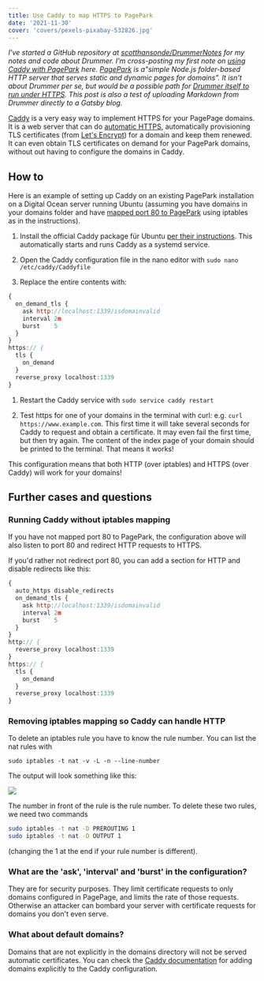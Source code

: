 ```yaml
---
title: Use Caddy to map HTTPS to PagePark
date: '2021-11-30'
cover: 'covers/pexels-pixabay-532826.jpg'
---
```


<i>I've started a GitHub repository at <a href="https://github.com/scotthansonde/DrummerNotes">scotthansonde/DrummerNotes</a> for my notes and code about Drummer. I'm cross-posting my first note on <a href="https://github.com/scotthansonde/DrummerNotes/blob/main/caddy.md">using Caddy with PagePark</a> here. <a href="https://github.com/scripting/pagePark">PagePark</a> is a"simple Node.js folder-based HTTP server that serves static and dynamic pages for domains". It isn't about Drummer per se, but would be a possible path for <a href="http://scripting.com/drummer/blog/2021/11/14/145810.html?title=pageparkUsersASimplerPathToHttps">Drummer itself to run under HTTPS</a>. This post is also a test of uploading Markdown from Drummer directly to a Gatsby blog. </i>

<a href="https://caddyserver.com/">Caddy</a> is a very easy way to implement HTTPS for your PagePage domains. It is a web server that can do <a href="https://caddyserver.com/docs/automatic-https">automatic HTTPS</a>, automatically provisioning TLS certificates (from <a href="https://letsencrypt.org/">Let's Encrypt</a>) for a domain and keep them renewed. It can even obtain TLS certificates on demand for your PagePark domains, without out having to configure the domains in Caddy.

## How to

Here is an example of setting up Caddy on an existing PagePark installation on a Digital Ocean server running Ubuntu (assuming you have domains in your domains folder and have <a href="https://github.com/scripting/pagePark#mapping-port-80-to-1339">mapped port 80 to PagePark</a> using iptables as in the instructions).

1. Install the official Caddy package für Ubuntu <a href="https://caddyserver.com/docs/install#debian-ubuntu-raspbian">per their instructions</a>. This automatically starts and runs Caddy as a systemd service.

1. Open the Caddy configuration file in the nano editor with `sudo nano /etc/caddy/Caddyfile`

1. Replace the entire contents with:

```js
{
  on_demand_tls {
    ask http://localhost:1339/isdomainvalid
    interval 2m
    burst    5
  }
}
https:// {
  tls {
    on_demand
  }
  reverse_proxy localhost:1339
}
```

1. Restart the Caddy service with `sudo service caddy restart`

1. Test https for one of your domains in the terminal with curl: e.g. `curl https://www.example.com`. This first time it will take several seconds for Caddy to request and obtain a certificate. It may even fail the first time, but then try again. The content of the index page of your domain should be printed to the terminal. That means it works!

This configuration means that both HTTP (over iptables) and HTTPS (over Caddy) will work for your domains!

## Further cases and questions

### Running Caddy without iptables mapping

If you have not mapped port 80 to PagePark, the configuration above will also listen to port 80 and redirect HTTP requests to HTTPS.

If you'd rather not redirect port 80, you can add a section for HTTP and disable redirects like this:

```js
{
  auto_https disable_redirects
  on_demand_tls {
    ask http://localhost:1339/isdomainvalid
    interval 2m
    burst    5
  }
}
http:// {
  reverse_proxy localhost:1339
}
https:// {
  tls {
    on_demand
  }
  reverse_proxy localhost:1339
}
```

### Removing iptables mapping so Caddy can handle HTTP

To delete an iptables rule you have to know the rule number. You can list the nat rules with

`sudo iptables -t nat -v -L -n --line-number`

The output will look something like this:

![](https://res.cloudinary.com/papascott/image/upload/v1637840426/TujSanB1nu0Bdelbge96Lr4UlGgFO7jV6D5Jc9VX.jpg)

The number in front of the rule is the rule number. To delete these two rules, we need two commands

```sh
sudo iptables -t nat -D PREROUTING 1
sudo iptables -t nat -D OUTPUT 1
```

(changing the 1 at the end if your rule number is different).

### What are the 'ask', 'interval' and 'burst' in the configuration?

They are for security purposes. They limit certificate requests to only domains configured in PagePage, and limits the rate of those requests. Otherwise an attacker can bombard your server with certificate requests for domains you don't even serve.

### What about default domains?

Domains that are not explicitly in the domains directory will not be served automatic certificates. You can check the <a href="https://caddyserver.com/docs/">Caddy documentation</a> for adding domains explicitly to the Caddy configuration.
